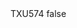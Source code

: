 <?xml version="1.0" encoding="UTF-8"?>
<CustomMetadata xmlns="http://soap.sforce.com/2006/04/metadata">
    <label>TXU574</label>
    <protected>false</protected>
</CustomMetadata>
